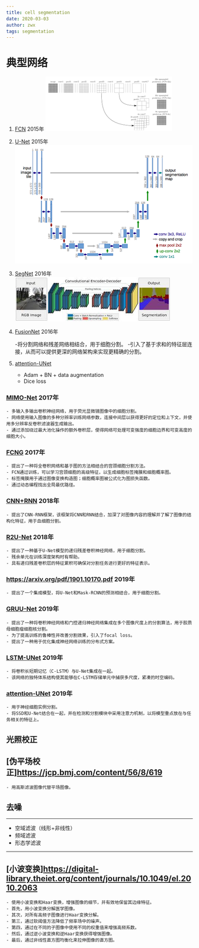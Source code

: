 ```yaml
---
title: cell segmentation
date: 2020-03-03
author: zwx
tags: segmentation
---
```


# 典型网络

1. [FCN](https://arxiv.org/pdf/1605.06211.pdf) 2015年
![](https://raw.githubusercontent.com/huhuzwxy/huhuzwxy.github.io/master/assets/images/fcn.png)

2. [U-Net](https://arxiv.org/pdf/1505.04597.pdf) 2015年
![](https://raw.githubusercontent.com/huhuzwxy/huhuzwxy.github.io/master/assets/images/unet.png)

3. [SegNet](https://arxiv.org/pdf/1511.00561.pdf) 2016年
![](https://raw.githubusercontent.com/huhuzwxy/huhuzwxy.github.io/master/assets/images/segnet.jpg)

4. [FusionNet](https://arxiv.org/pdf/1612.05360.pdf) 2016年

    -将分割网络和残差网络相结合，用于细胞分割。
    -引入了基于求和的特征层连接，从而可以提供更深的网络架构来实现更精确的分割。

5. [attention-UNet](https://github.com/ozan-oktay/Attention-Gated-Networks)

    - Adam + BN + data augmentation
    - Dice loss


### [MIMO-Net](http://www.bioimageanalysis.org/wp/wp-content/uploads/formidable/6/MIMO-Net_Isbi2017.pdf) 2017年

    - 多输入多输出卷积神经网络，用于荧光显微镜图像中的细胞分割。
    - 网络使用输入图像的多种分辨率训练网络参数，连接中间层以获得更好的定位和上下文，并使用多分辨率反卷积滤波器生成输出。
    - 通过添加绕过最大池化操作的额外卷积层，使得网络可处理可变强度的细胞边界和可变高度的细胞大小。

### [FCNG](https://ieeexplore.ieee.org/abstract/document/7950548) 2017年

    - 提出了一种将全卷积网络和基于图的方法相结合的宫颈细胞分割方法。
    - FCN通过训练，可以学习宫颈细胞的高级特征，以生成细胞标签掩膜和细胞概率图。
    - 标签掩膜用于通过图像变换构造图；细胞概率图被公式化为图损失函数。
    - 通过动态编程找出全局最优路径。

### [CNN+RNN](https://ieeexplore.ieee.org/abstract/document/8402091) 2018年

    - 提出了CNN-RNN框架，该框架将CNN和RNN结合，加深了对图像内容的理解并了解了图像的结构化特征，用于血细胞分割。

### [R2U-Net](https://ieeexplore.ieee.org/abstract/document/8556686) 2018年

    - 提出了一种基于U-Net模型的递归残差卷积神经网络，用于细胞分割。
    - 残余单元在训练深度架构时有帮助。
    - 具有递归残差卷积层的特征累积可确保对分割任务进行更好的特征表示。

### <https://arxiv.org/pdf/1901.10170.pdf> 2019年

    - 提出了一个集成模型，将U-Net和Mask-RCNN的预测相结合，用于细胞分割。

### [GRUU-Net](https://www.sciencedirect.com/science/article/abs/pii/S1361841518306753#fig0009) 2019年

    - 提出了一种将卷积神经网络和门控递归神经网络集成在多个图像尺度上的分割算法，用于胶质母细胞瘤细胞核分割。
    - 为了提高训练的鲁棒性并改善分割效果，引入了focal loss。
    - 提出了一种用于优化集成神经网络训练的分布式方案。

### [LSTM-UNet](https://ieeexplore.ieee.org/abstract/document/8759447) 2019年

    - 将卷积长短期记忆（C-LSTM）与U-Net集成在一起。
    - 该网络的独特体系结构使其能够在C-LSTM存储单元中捕获多尺度，紧凑的时空编码。

### [attention-UNet](https://www.sciencedirect.com/science/article/abs/pii/S1361841518308442) 2019年

    - 用于神经细胞实例分割。
    - 将SSD和U-Net结合在一起，并在检测和分割模块中采用注意力机制，以将模型重点放在与任务相关的特征上。


## 光照校正

## [伪平场校正]<https://jcp.bmj.com/content/56/8/619>

    - 用高斯滤波图像代替平场图像。

## 去噪
- - -

- 空域滤波（线形+非线性）
- 频域滤波
- 形态学滤波

- - -

## [小波变换]<https://digital-library.theiet.org/content/journals/10.1049/el.2010.2063>

    - 使用小波变换和Haar变换，增强图像的细节，并有效地保留其边缘特征。
    - 首先，用小波变换分解医学图像。
    - 其次，对所有高频子图像进行Haar变换分解。
    - 第三，通过软阈值方法降低了频率场中的噪声。
    - 第四，通过在不同的子图像中使用不同的权重值来增强高频系数。
    - 然后，通过逆小波变换和逆Haar变换获得增强图像。
    - 最后，通过非线性直方图均衡化来拉伸图像的直方图。